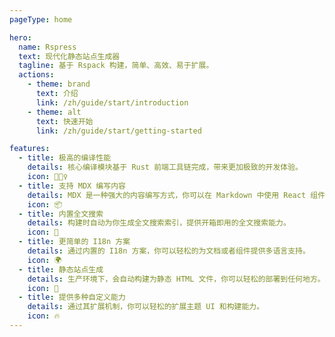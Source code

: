 ```yaml
---
pageType: home

hero:
  name: Rspress
  text: 现代化静态站点生成器
  tagline: 基于 Rspack 构建，简单、高效、易于扩展。
  actions:
    - theme: brand
      text: 介绍
      link: /zh/guide/start/introduction
    - theme: alt
      text: 快速开始
      link: /zh/guide/start/getting-started

features:
  - title: 极高的编译性能
    details: 核心编译模块基于 Rust 前端工具链完成，带来更加极致的开发体验。
    icon: 🏃🏻‍♀️
  - title: 支持 MDX 编写内容
    details: MDX 是一种强大的内容编写方式，你可以在 Markdown 中使用 React 组件。
    icon: 📦
  - title: 内置全文搜索
    details: 构建时自动为你生成全文搜索索引，提供开箱即用的全文搜索能力。
    icon: 🎨
  - title: 更简单的 I18n 方案
    details: 通过内置的 I18n 方案，你可以轻松的为文档或者组件提供多语言支持。
    icon: 🌍
  - title: 静态站点生成
    details: 生产环境下，会自动构建为静态 HTML 文件，你可以轻松的部署到任何地方。
    icon: 🌈
  - title: 提供多种自定义能力
    details: 通过其扩展机制，你可以轻松的扩展主题 UI 和构建能力。
    icon: 🔥
---
```

